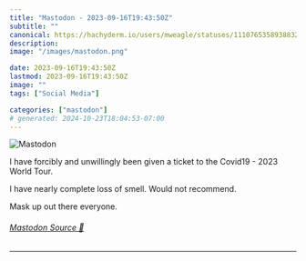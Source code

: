 ```yaml
---
title: "Mastodon - 2023-09-16T19:43:50Z"
subtitle: ""
canonical: https://hachyderm.io/users/mweagle/statuses/111076535893883292
description:
image: "/images/mastodon.png"

date: 2023-09-16T19:43:50Z
lastmod: 2023-09-16T19:43:50Z
image: ""
tags: ["Social Media"]

categories: ["mastodon"]
# generated: 2024-10-23T18:04:53-07:00
---
```

![Mastodon](/images/mastodon.png)

<p>I have forcibly and unwillingly been given a ticket to the  Covid19 - 2023 World Tour. </p><p>I have nearly complete loss of smell. Would not recommend. </p><p>Mask up out there everyone.</p>


###### [Mastodon Source 🐘](https://hachyderm.io/@mweagle/111076535893883292)

___
